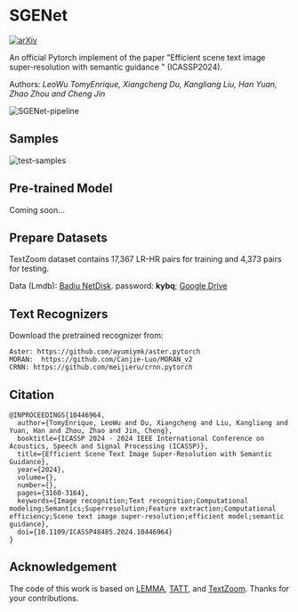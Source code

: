 # SGENet
[![arXiv](https://img.shields.io/badge/arXiv-Paper-<COLOR>.svg)](https://arxiv.org/abs/2403.13330)

An official Pytorch implement of the paper "Efficient scene text image super-resolution with semantic guidance
" (ICASSP2024).

Authors: *LeoWu TomyEnrique, Xiangcheng Du, Kangliang Liu, Han Yuan, Zhao Zhou and Cheng Jin*


![SGENet-pipeline](https://arxiv.org/html/2403.13330v1/x1.png)

## Samples

![test-samples](https://arxiv.org/html/2403.13330v1/x2.png)

## Pre-trained Model

Coming soon...

## Prepare Datasets

TextZoom dataset contains 17,367 LR-HR pairs for training and 4,373 pairs for testing.

Data (Lmdb): [Badiu NetDisk](https://pan.baidu.com/s/1PYdNqo0GIeamkYHXJmRlDw). password: **kybq**; 
[Google Drive](https://drive.google.com/drive/folders/1WRVy-fC_KrembPkaI68uqQ9wyaptibMh?usp=sharing)

## Text Recognizers

Download the pretrained recognizer from:
```
Aster: https://github.com/ayumiymk/aster.pytorch  
MORAN:  https://github.com/Canjie-Luo/MORAN_v2  
CRNN: https://github.com/meijieru/crnn.pytorch
```

## Citation

```
@INPROCEEDINGS{10446964,
  author={TomyEnrique, LeoWu and Du, Xiangcheng and Liu, Kangliang and Yuan, Han and Zhou, Zhao and Jin, Cheng},
  booktitle={ICASSP 2024 - 2024 IEEE International Conference on Acoustics, Speech and Signal Processing (ICASSP)}, 
  title={Efficient Scene Text Image Super-Resolution with Semantic Guidance}, 
  year={2024},
  volume={},
  number={},
  pages={3160-3164},
  keywords={Image recognition;Text recognition;Computational modeling;Semantics;Superresolution;Feature extraction;Computational efficiency;Scene text image super-resolution;efficient model;semantic guidance},
  doi={10.1109/ICASSP48485.2024.10446964}
}
```



## Acknowledgement

The code of this work is based on [LEMMA](https://github.com/csguoh/LEMMA), [TATT](https://github.com/mjq11302010044/TATT), and [TextZoom](https://github.com/WenjiaWang0312/TextZoom). Thanks for your contributions.

